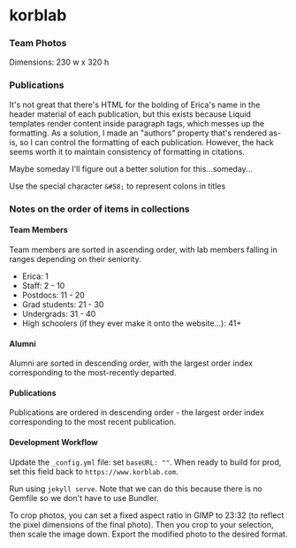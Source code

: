 # korblab

### Team Photos

Dimensions: 230 w x 320 h

### Publications

It's not great that there's HTML for the bolding of Erica's name in the header material of each publication, but this exists because Liquid templates render content inside paragraph tags, which messes up the formatting. As a solution, I made an "authors" property that's rendered as-is, so I can control the formatting of each publication. However, the hack seems worth it to maintain consistency of formatting in citations.

Maybe someday I'll figure out a better solution for this...someday...

Use the special character `&#58;` to represent colons in titles

### Notes on the order of items in collections

#### Team Members

Team members are sorted in ascending order, with lab members falling in ranges depending on their seniority.

* Erica: 1
* Staff: 2 - 10
* Postdocs: 11 - 20
* Grad students: 21 - 30
* Undergrads: 31 - 40
* High schoolers (if they ever make it onto the website...): 41+

#### Alumni

Alumni are sorted in descending order, with the largest order index corresponding to the most-recently departed.

#### Publications

Publications are ordered in descending order - the largest order index corresponding to the most recent publication.

#### Development Workflow

Update the `_config.yml` file: set `baseURL: ""`. When ready to build for prod, set this field back to `https://www.korblab.com`.

Run using `jekyll serve`. Note that we can do this because there is no Gemfile so we don't have to use Bundler.

To crop photos, you can set a fixed aspect ratio in GIMP to 23:32 (to reflect the pixel dimensions of the final photo). Then you crop to your selection, then scale the image down. Export the modified photo to the desired format.